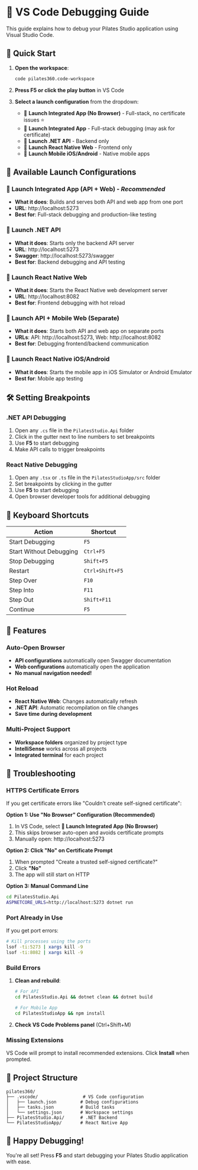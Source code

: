 # 🐛 VS Code Debugging Guide

This guide explains how to debug your Pilates Studio application using Visual Studio Code.

## 🚀 Quick Start

1. **Open the workspace**:
   ```bash
   code pilates360.code-workspace
   ```

2. **Press F5 or click the play button** in VS Code
3. **Select a launch configuration** from the dropdown:
   - 🔧 **Launch Integrated App (No Browser)** - Full-stack, no certificate issues ⭐
   - 🔧 **Launch Integrated App** - Full-stack debugging (may ask for certificate)
   - 🚀 **Launch .NET API** - Backend only
   - 📱 **Launch React Native Web** - Frontend only
   - 📲 **Launch Mobile iOS/Android** - Native mobile apps

## 🎯 Available Launch Configurations

### 🔧 **Launch Integrated App (API + Web)** - *Recommended*
- **What it does**: Builds and serves both API and web app from one port
- **URL**: http://localhost:5273
- **Best for**: Full-stack debugging and production-like testing

### 🚀 **Launch .NET API**
- **What it does**: Starts only the backend API server
- **URL**: http://localhost:5273
- **Swagger**: http://localhost:5273/swagger
- **Best for**: Backend debugging and API testing

### 📱 **Launch React Native Web**
- **What it does**: Starts the React Native web development server
- **URL**: http://localhost:8082
- **Best for**: Frontend debugging with hot reload

### 🚀 **Launch API + Mobile Web (Separate)**
- **What it does**: Starts both API and web app on separate ports
- **URLs**: API: http://localhost:5273, Web: http://localhost:8082
- **Best for**: Debugging frontend/backend communication

### 📲 **Launch React Native iOS/Android**
- **What it does**: Starts the mobile app in iOS Simulator or Android Emulator
- **Best for**: Mobile app testing

## 🛠️ Setting Breakpoints

### .NET API Debugging
1. Open any `.cs` file in the `PilatesStudio.Api` folder
2. Click in the gutter next to line numbers to set breakpoints
3. Use **F5** to start debugging
4. Make API calls to trigger breakpoints

### React Native Debugging
1. Open any `.tsx` or `.ts` file in the `PilatesStudioApp/src` folder
2. Set breakpoints by clicking in the gutter
3. Use **F5** to start debugging
4. Open browser developer tools for additional debugging

## 🔧 Keyboard Shortcuts

| Action | Shortcut |
|--------|----------|
| Start Debugging | `F5` |
| Start Without Debugging | `Ctrl+F5` |
| Stop Debugging | `Shift+F5` |
| Restart | `Ctrl+Shift+F5` |
| Step Over | `F10` |
| Step Into | `F11` |
| Step Out | `Shift+F11` |
| Continue | `F5` |

## 🎨 Features

### Auto-Open Browser
- **API configurations** automatically open Swagger documentation
- **Web configurations** automatically open the application
- **No manual navigation needed!**

### Hot Reload
- **React Native Web**: Changes automatically refresh
- **.NET API**: Automatic recompilation on file changes
- **Save time during development**

### Multi-Project Support
- **Workspace folders** organized by project type
- **IntelliSense** works across all projects
- **Integrated terminal** for each project

## 🚨 Troubleshooting

### HTTPS Certificate Errors
If you get certificate errors like "Couldn't create self-signed certificate":

**Option 1: Use "No Browser" Configuration (Recommended)**
1. In VS Code, select **🔧 Launch Integrated App (No Browser)**
2. This skips browser auto-open and avoids certificate prompts
3. Manually open: http://localhost:5273

**Option 2: Click "No" on Certificate Prompt**
1. When prompted "Create a trusted self-signed certificate?"
2. Click **"No"**  
3. The app will still start on HTTP

**Option 3: Manual Command Line**
```bash
cd PilatesStudio.Api
ASPNETCORE_URLS=http://localhost:5273 dotnet run
```

### Port Already in Use
If you get port errors:
```bash
# Kill processes using the ports
lsof -ti:5273 | xargs kill -9
lsof -ti:8082 | xargs kill -9
```

### Build Errors
1. **Clean and rebuild**:
   ```bash
   # For API
   cd PilatesStudio.Api && dotnet clean && dotnet build
   
   # For Mobile App
   cd PilatesStudioApp && npm install
   ```

2. **Check VS Code Problems panel** (Ctrl+Shift+M)

### Missing Extensions
VS Code will prompt to install recommended extensions. Click **Install** when prompted.

## 📁 Project Structure

```
pilates360/
├── .vscode/                 # VS Code configuration
│   ├── launch.json         # Debug configurations
│   ├── tasks.json          # Build tasks
│   └── settings.json       # Workspace settings
├── PilatesStudio.Api/      # .NET Backend
└── PilatesStudioApp/       # React Native App
```

## 🎉 Happy Debugging!

You're all set! Press **F5** and start debugging your Pilates Studio application with ease.